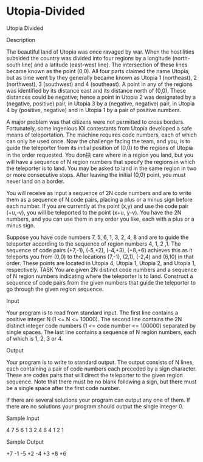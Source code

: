 # Utopia-Divided

Utopia Divided

Description

The beautiful land of Utopia was once ravaged by war. When the hostilities subsided the country was divided into four regions by a longitude (north-south line) and a latitude (east-west line). The intersection of these lines became known as the point (0,0). All four parts claimed the name Utopia, but as time went by they generally became known as Utopia 1 (northeast), 2 (northwest), 3 (southwest) and 4 (southeast). A point in any of the regions was identified by its distance east and its distance north of (0,0). These distances could be negative; hence a point in Utopia 2 was designated by a (negative, positive) pair, in Utopia 3 by a (negative, negative) pair, in Utopia 4 by (positive, negative) and in Utopia 1 by a pair of positive numbers.

A major problem was that citizens were not permitted to cross borders. Fortunately, some ingenious IOI contestants from Utopia developed a safe means of teleportation. The machine requires code numbers, each of which can only be used once. Now the challenge facing the team, and you, is to guide the teleporter from its initial position of (0,0) to the regions of Utopia in the order requested. You don抰 care where in a region you land, but you will have a sequence of N region numbers that specify the regions in which the teleporter is to land. You may be asked to land in the same region in two or more consecutive stops. After leaving the initial (0,0) point, you must never land on a border.

You will receive as input a sequence of 2N code numbers and are to write them as a sequence of N code pairs, placing a plus or a minus sign before each number. If you are currently at the point (x,y) and use the code pair (+u,-v), you will be teleported to the point (x+u, y-v). You have the 2N numbers, and you can use them in any order you like, each with a plus or a minus sign.

Suppose you have code numbers 7, 5, 6, 1, 3, 2, 4, 8 and are to guide the teleporter according to the sequence of region numbers 4, 1, 2 ,1. The sequence of code pairs (+7,-1), (-5,+2), (-4,+3), (+8,+6) achieves this as it teleports you from (0,0) to the locations (7,-1), (2,1), (-2,4) and (6,10) in that order. These points are located in Utopia 4, Utopia 1, Utopia 2, and Utopia 1, respectively.
TASK
You are given 2N distinct code numbers and a sequence of N region numbers indicating where the teleporter is to land. Construct a sequence of code pairs from the given numbers that guide the teleporter to go through the given region sequence.

Input

Your program is to read from standard input. The first line contains a positive integer N (1 <= N <= 10000). The second line contains the 2N distinct integer code numbers (1 <= code number <= 100000) separated by single spaces. The last line contains a sequence of N region numbers, each of which is 1, 2, 3 or 4.

Output

Your program is to write to standard output. The output consists of N lines, each containing a pair of code numbers each preceded by a sign character. These are codes pairs that will direct the teleporter to the given region sequence. Note that there must be no blank following a sign, but there must be a single space after the first code number.

If there are several solutions your program can output any one of them. If there are no solutions your program should output the single integer 0.

Sample Input

4
7 5 6 1 3 2 4 8
4 1 2 1

Sample Output

+7 -1
-5 +2
-4 +3
+8 +6
